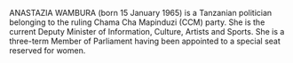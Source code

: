 ANASTAZIA WAMBURA (born 15 January 1965) is a Tanzanian politician belonging to the ruling Chama Cha Mapinduzi (CCM) party. She is the current Deputy Minister of Information, Culture, Artists and Sports. She is a three-term Member of Parliament having been appointed to a special seat reserved for women.
